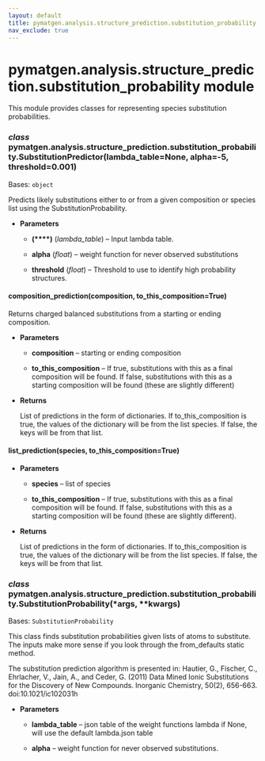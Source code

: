 ```yaml
---
layout: default
title: pymatgen.analysis.structure_prediction.substitution_probability.md
nav_exclude: true
---
```


# pymatgen.analysis.structure_prediction.substitution_probability module

This module provides classes for representing species substitution
probabilities.


### _class_ pymatgen.analysis.structure_prediction.substitution_probability.SubstitutionPredictor(lambda_table=None, alpha=-5, threshold=0.001)
Bases: `object`

Predicts likely substitutions either to or from a given composition
or species list using the SubstitutionProbability.


* **Parameters**


    * **(****)** (*lambda_table*) – Input lambda table.


    * **alpha** (*float*) – weight function for never observed substitutions


    * **threshold** (*float*) – Threshold to use to identify high probability structures.



#### composition_prediction(composition, to_this_composition=True)
Returns charged balanced substitutions from a starting or ending
composition.


* **Parameters**


    * **composition** – starting or ending composition


    * **to_this_composition** – If true, substitutions with this as a final composition
    will be found. If false, substitutions with this as a
    starting composition will be found (these are slightly
    different)



* **Returns**

    List of predictions in the form of dictionaries.
    If to_this_composition is true, the values of the dictionary
    will be from the list species. If false, the keys will be
    from that list.



#### list_prediction(species, to_this_composition=True)

* **Parameters**


    * **species** – list of species


    * **to_this_composition** – If true, substitutions with this as a final composition
    will be found. If false, substitutions with this as a
    starting composition will be found (these are slightly
    different).



* **Returns**

    List of predictions in the form of dictionaries.
    If to_this_composition is true, the values of the dictionary
    will be from the list species. If false, the keys will be
    from that list.



### _class_ pymatgen.analysis.structure_prediction.substitution_probability.SubstitutionProbability(\*args, \*\*kwargs)
Bases: `SubstitutionProbability`

This class finds substitution probabilities given lists of atoms
to substitute. The inputs make more sense if you look through the
from_defaults static method.

The substitution prediction algorithm is presented in:
Hautier, G., Fischer, C., Ehrlacher, V., Jain, A., and Ceder, G. (2011)
Data Mined Ionic Substitutions for the Discovery of New Compounds.
Inorganic Chemistry, 50(2), 656-663. doi:10.1021/ic102031h


* **Parameters**


    * **lambda_table** – json table of the weight functions lambda if None,
    will use the default lambda.json table


    * **alpha** – weight function for never observed substitutions.